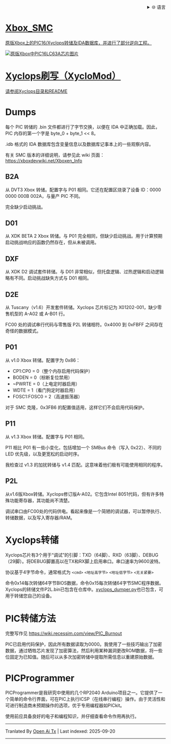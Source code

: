 
<div align="right">
  <details>
    <summary >🌐 语言</summary>
    <div>
      <div align="center">
        <a href="https://openaitx.github.io/view.html?user=Prehistoricman&project=Xbox_SMC&lang=en">English</a>
        | <a href="https://openaitx.github.io/view.html?user=Prehistoricman&project=Xbox_SMC&lang=zh-CN">简体中文</a>
        | <a href="https://openaitx.github.io/view.html?user=Prehistoricman&project=Xbox_SMC&lang=zh-TW">繁體中文</a>
        | <a href="https://openaitx.github.io/view.html?user=Prehistoricman&project=Xbox_SMC&lang=ja">日本語</a>
        | <a href="https://openaitx.github.io/view.html?user=Prehistoricman&project=Xbox_SMC&lang=ko">한국어</a>
        | <a href="https://openaitx.github.io/view.html?user=Prehistoricman&project=Xbox_SMC&lang=hi">हिन्दी</a>
        | <a href="https://openaitx.github.io/view.html?user=Prehistoricman&project=Xbox_SMC&lang=th">ไทย</a>
        | <a href="https://openaitx.github.io/view.html?user=Prehistoricman&project=Xbox_SMC&lang=fr">Français</a>
        | <a href="https://openaitx.github.io/view.html?user=Prehistoricman&project=Xbox_SMC&lang=de">Deutsch</a>
        | <a href="https://openaitx.github.io/view.html?user=Prehistoricman&project=Xbox_SMC&lang=es">Español</a>
        | <a href="https://openaitx.github.io/view.html?user=Prehistoricman&project=Xbox_SMC&lang=it">Italiano</a>
        | <a href="https://openaitx.github.io/view.html?user=Prehistoricman&project=Xbox_SMC&lang=ru">Русский</a>
        | <a href="https://openaitx.github.io/view.html?user=Prehistoricman&project=Xbox_SMC&lang=pt">Português</a>
        | <a href="https://openaitx.github.io/view.html?user=Prehistoricman&project=Xbox_SMC&lang=nl">Nederlands</a>
        | <a href="https://openaitx.github.io/view.html?user=Prehistoricman&project=Xbox_SMC&lang=pl">Polski</a>
        | <a href="https://openaitx.github.io/view.html?user=Prehistoricman&project=Xbox_SMC&lang=ar">العربية</a>
        | <a href="https://openaitx.github.io/view.html?user=Prehistoricman&project=Xbox_SMC&lang=fa">فارسی</a>
        | <a href="https://openaitx.github.io/view.html?user=Prehistoricman&project=Xbox_SMC&lang=tr">Türkçe</a>
        | <a href="https://openaitx.github.io/view.html?user=Prehistoricman&project=Xbox_SMC&lang=vi">Tiếng Việt</a>
        | <a href="https://openaitx.github.io/view.html?user=Prehistoricman&project=Xbox_SMC&lang=id">Bahasa Indonesia</a>
        | <a href="https://openaitx.github.io/view.html?user=Prehistoricman&project=Xbox_SMC&lang=as">অসমীয়া</
      </div>
    </div>
  </details>
</div>

# Xbox_SMC
原版Xbox上的PIC16/Xyclops转储及IDA数据库，并进行了部分逆向工程。

![原版Xbox中PIC16LC63A芯片图片](https://raw.githubusercontent.com/Prehistoricman/Xbox_SMC/master/pic16lc63a.jpg)

# Xyclops刷写（XycloMod）
请参阅[Xyclops目录和README](/Xyclops)

# Dumps
每个 PIC 转储的 .bin 文件都进行了字节交换，以便在 IDA 中正确加载。因此，PIC 内存的第一个字是 byte_0 + byte_1 << 8。

.idb 格式的 IDA 数据库包含变量信息以及数据库记事本上的一些观察内容。

有关 SMC 版本的详细说明，请参见此 wiki 页面：https://xboxdevwiki.net/Xboxen_Info

## B2A
从 DVT3 Xbox 转储。配置字与 P01 相同。它还在配置区烧录了设备 ID：0000 0000 000B 002A，与量产 PIC 不同。

完全缺少启动挑战。

## D01
从 XDK BETA 2 Xbox 转储。与 P01 完全相同，但缺少启动挑战。用于计算预期启动挑战响应的函数仍然存在，但从未被调用。

## DXF
从 XDK D2 调试套件转储。与 D01 非常相似，但托盘逻辑、过热逻辑和启动逻辑略有不同。启动挑战缺失方式与 D01 相同。

## D2E
从 Tuscany（v1.6）开发套件转储。Xyclops 芯片标记为 X01202-001，缺少零售机型的 A-A02 或 A-B01 行。

FC00 处的调试串行代码与零售版 P2L 转储相符。0x4000 到 0xFBFF 之间存在奇怪的数据模式。

## P01
从 v1.0 Xbox 转储。配置字为 0x86：
- CP1:CP0 = 0（整个内存启用代码保护）
- BODEN = 0（棕断复位禁用）
- ~PWRTE = 0（上电定时器启用）
- WDTE = 1（看门狗定时器启用）
- FOSC1:FOSC0 = 2（高速振荡器）

对于 SMC 克隆，0x3FB6 的配置值适用，这样它们不会启用代码保护。

## P11
从 v1.3 Xbox 转储。配置字与 P01 相同。

P11 相比 P01 有一些小变化，包括增加一个 SMBus 命令（写入 0x22）、不同的 LED 优先级，以及更宽松的启动时序。

我检查过 v1.3 的加扰转储与 v1.4 匹配。这意味着他们极有可能使用相同的程序。

## P2L
从v1.6版Xbox转储。Xyclops修订版A-A02。它包含Intel 8051代码，但有许多特殊功能寄存器，其功能尚不清楚。

调试串口由FC00处的代码供电。看起来像是一个简陋的调试器，可以暂停执行、转储数据，以及写入寄存器/RAM。

# Xyclops转储

Xyclops芯片有3个用于“调试”的引脚：TXD（64脚）、RXD（63脚）、DEBUG（29脚）。将DEBUG脚置高以在TX和RX脚上启用串口。串口速率为9600波特。

协议基于4字节命令，通常格式为 `<cmd>` `<地址高字节>` `<地址低字节>` `<无关紧要>`

命令0x14每次转储64字节BIOS数据，命令0x15每次转储64字节SMC程序数据。Xyclops的转储文件P2L.bin已包含在仓库中。[xyclops_dumper.py](/Xyclops/xyclops_dumper.py)也已包含，可用于转储您自己的设备。

# PIC转储方法
完整写作见 https://wiki.recessim.com/view/PIC_Burnout

PIC已启用代码保护，因此所有数据读取为0000。我使用了一些技巧输出了加密数据，通过牺牲芯片发现了加密算法，然后利用某种漏洞更改ROM数据，将一些位固定为已知值。随后可以从多次加密转储中提取所需信息以重建原始数据。

# PICProgrammer
PICProgrammer是我研究中使用的几个RP2040 Arduino项目之一。它提供了一个简单的命令行界面，可在PIC上执行ICSP（在线串行编程）操作。由于灵活性和可进行制造商未预期操作的选项，优于专用编程器如PICkit。

使用前应具备良好的电子和编程知识，并仔细查看命令作用再执行。


---

Tranlated By [Open Ai Tx](https://github.com/OpenAiTx/OpenAiTx) | Last indexed: 2025-09-20

---